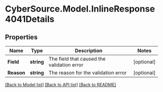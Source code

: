 # CyberSource.Model.InlineResponse4041Details
## Properties

Name | Type | Description | Notes
------------ | ------------- | ------------- | -------------
**Field** | **string** | The field that caused the validation error | [optional] 
**Reason** | **string** | The reason for the validation error | [optional] 

[[Back to Model list]](../README.md#documentation-for-models) [[Back to API list]](../README.md#documentation-for-api-endpoints) [[Back to README]](../README.md)

